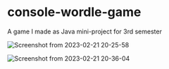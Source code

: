 # console-wordle-game
A game I made as Java mini-project for 3rd semester


![Screenshot from 2023-02-21 20-25-58](https://user-images.githubusercontent.com/66418526/220382163-f6c6b421-9096-44aa-9a09-a9ee1cd043b1.png)


![Screenshot from 2023-02-21 20-36-04](https://user-images.githubusercontent.com/66418526/220382387-30f5a1c2-abd7-48cd-818e-dfb9ef97f3da.png)
